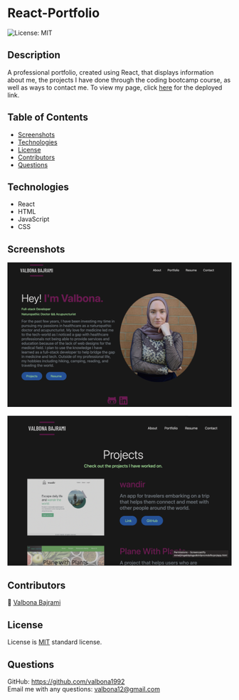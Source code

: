 # React-Portfolio <br>

![License: MIT](https://img.shields.io/badge/License-MIT-green.svg)

## Description

A professional portfolio, created using React, that displays information about me, the projects I have done through the coding bootcamp course, as well as ways to contact me. To view my page, click [here](https://valbona1992.github.io/React-Portfolio/) for the deployed link.

## Table of Contents

- [Screenshots](#screenshots)
- [Technologies](#technologies)
- [License](#license)
- [Contributors](#contributors)
- [Questions](#questions)

## Technologies

- React
- HTML
- JavaScript
- CSS

## Screenshots

<img src="./react-portfolio/src/assets/images/screenshot1.png" alt="screenshot" /> <br/> <br/>
<img src="./react-portfolio/src/assets/images/screenshot2.png" alt="screenshot" />

## Contributors

:woman_with_headscarf: [Valbona Bajrami](https://github.com/valbona1992)

## License

License is [MIT](https://opensource.org/licenses/MIT) standard license.

## Questions

GitHub: https://github.com/valbona1992 <br/>
Email me with any questions: valbona12@gmail.com
